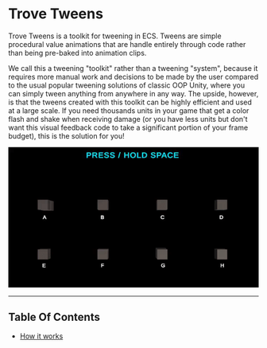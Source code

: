 
# Trove Tweens

Trove Tweens is a toolkit for tweening in ECS. Tweens are simple procedural value animations that are handle entirely through code rather than being pre-baked into animation clips.

We call this a tweening "toolkit" rather than a tweening "system", because it requires more manual work and decisions to be made by the user compared to the usual popular tweening solutions of classic OOP Unity, where you can simply tween anything from anywhere in any way. The upside, however, is that the tweens created with this toolkit can be highly efficient and used at a large scale. If you need thousands units in your game that get a color flash and shake when receiving damage (or you have less units but don't want this visual feedback code to take a significant portion of your frame budget), this is the solution for you! 

![](./images/tweens.gif)

---------------------------------------------------

## Table Of Contents

* [How it works](./how-it-works.md)
